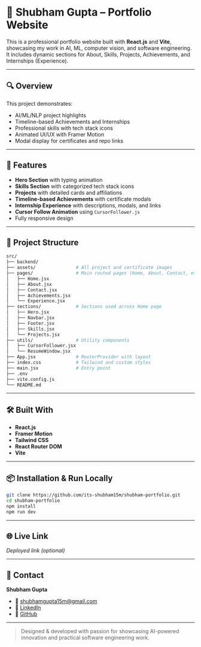 # 💼 Shubham Gupta – Portfolio Website

This is a professional portfolio website built with **React.js** and **Vite**, showcasing my work in AI, ML, computer vision, and software engineering. It includes dynamic sections for About, Skills, Projects, Achievements, and Internships (Experience).

---

## 🔍 Overview

This project demonstrates:

* AI/ML/NLP project highlights
* Timeline-based Achievements and Internships
* Professional skills with tech stack icons
* Animated UI/UX with Framer Motion
* Modal display for certificates and repo links

---

## 🚀 Features

* **Hero Section** with typing animation
* **Skills Section** with categorized tech stack icons
* **Projects** with detailed cards and affiliations
* **Timeline-based Achievements** with certificate modals
* **Internship Experience** with descriptions, modals, and links
* **Cursor Follow Animation** using `CursorFollower.js`
* Fully responsive design

---

## 📁 Project Structure

```bash
src/
├── backend/  
├── assets/               # All project and certificate images
├── pages/                # Main routed pages (Home, About, Contact, etc.)
│   ├── Home.jsx
│   ├── About.jsx
│   ├── Contact.jsx
│   ├── Achievements.jsx
│   └── Experience.jsx
├── sections/             # Sections used across Home page
│   ├── Hero.jsx
│   ├── Navbar.jsx
│   ├── Footer.jsx
│   ├── Skills.jsx
│   └── Projects.jsx
├── utils/                # Utility components
│   ├── CursorFollower.jsx
│   └── ResumeWindow.jsx
├── App.jsx               # RouterProvider with layout
├── index.css             # Tailwind and custom styles
├── main.jsx              # Entry point
├── .env
├── vite.config.js
└── README.md
```

---

## 🛠️ Built With

* **React.js**
* **Framer Motion**
* **Tailwind CSS**
* **React Router DOM**
* **Vite**

---

## 📦 Installation & Run Locally

```bash
git clone https://github.com/its-shubham15m/shubham-portfolio.git
cd shubham-portfolio
npm install
npm run dev
```

---

## 🌐 Live Link

*Deployed link (optional)*

---

## 📧 Contact

**Shubham Gupta**
- 📮 [shubhamgupta15m@gmail.com](mailto:shubhamgupta15m@gmail.com)
- 🔗 [LinkedIn](https://linkedin.com/in/its-shubham15m)
- 🔗 [GitHub](https://github.com/its-shubham15m)

---

> Designed & developed with passion for showcasing AI-powered innovation and practical software engineering work.
